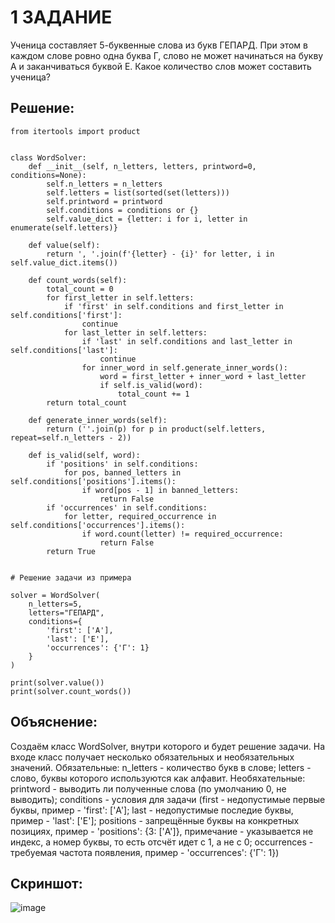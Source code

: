 # 1 ЗАДАНИЕ 
Ученица составляет 5-буквенные слова из букв ГЕПАРД. При этом в каждом слове ровно одна буква Г, слово не может начинаться на букву А и заканчиваться буквой Е. Какое количество слов может составить ученица?
## Решение: 
```
from itertools import product


class WordSolver:
    def __init__(self, n_letters, letters, printword=0, conditions=None):
        self.n_letters = n_letters
        self.letters = list(sorted(set(letters)))
        self.printword = printword
        self.conditions = conditions or {}
        self.value_dict = {letter: i for i, letter in enumerate(self.letters)}

    def value(self):
        return ', '.join(f'{letter} - {i}' for letter, i in self.value_dict.items())

    def count_words(self):
        total_count = 0
        for first_letter in self.letters:
            if 'first' in self.conditions and first_letter in self.conditions['first']:
                continue
            for last_letter in self.letters:
                if 'last' in self.conditions and last_letter in self.conditions['last']:
                    continue
                for inner_word in self.generate_inner_words():
                    word = first_letter + inner_word + last_letter
                    if self.is_valid(word):
                        total_count += 1
        return total_count

    def generate_inner_words(self):
        return (''.join(p) for p in product(self.letters, repeat=self.n_letters - 2))

    def is_valid(self, word):
        if 'positions' in self.conditions:
            for pos, banned_letters in self.conditions['positions'].items():
                if word[pos - 1] in banned_letters:
                    return False
        if 'occurrences' in self.conditions:
            for letter, required_occurrence in self.conditions['occurrences'].items():
                if word.count(letter) != required_occurrence:
                    return False
        return True


# Решение задачи из примера

solver = WordSolver(
    n_letters=5,
    letters="ГЕПАРД",
    conditions={
        'first': ['А'],
        'last': ['Е'],
        'occurrences': {'Г': 1}
    }
)

print(solver.value())
print(solver.count_words())
```
## Объяснение: 
Создаём класс WordSolver, внутри которого и будет решение задачи. На входе класс получает несколько обязательных и необязательных значений. Обязательные: n_letters - количество букв в слове; letters - слово, буквы которого используются как алфавит. Необяхательные: printword - выводить ли полученные слова (по умолчанию 0, не выводить); conditions - условия для задачи (first - недопустимые первые буквы, пример - 'first': ['А']; last - недопустимые последие буквы, пример - 'last': ['Е']; positions - запрещённые буквы на конкретных позициях, пример - 'positions': {3: ['А']}, примечание - указывается не индекс, а номер буквы, то есть отсчёт идет с 1, а не с 0; occurrences - требуемая частота появления, пример - 'occurrences': {'Г': 1})
## Скриншот:
![image](https://github.com/user-attachments/assets/108ce74a-5555-4a49-828a-704ed644a587)

